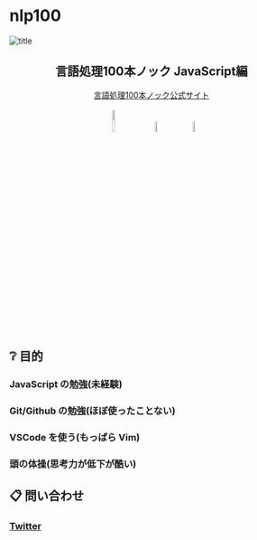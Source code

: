 # nlp100
![title](https://user-images.githubusercontent.com/41932520/85250944-f5c86f80-b492-11ea-8378-a5a9c41d5de4.png)
<h2 align="center">言語処理100本ノック JavaScript編</h2>
<p align="center">
<a href="https://nlp100.github.io/ja/">言語処理100本ノック公式サイト</a>
<br><br>
<a href="https://html.spec.whatwg.org/"><img src="https://user-images.githubusercontent.com/41932520/85251302-f01f5980-b493-11ea-9b0c-5fd80b89e407.png" width="10%" /></a>　　
<a href="https://www.w3.org/Style/CSS/"><img src="https://user-images.githubusercontent.com/41932520/85251455-4d1b0f80-b494-11ea-853b-204087b42ee6.png" width="7%" /></a>　　
<a href="https://www.ecma-international.org/publications/standards/Ecma-262.htm"><img src="https://user-images.githubusercontent.com/41932520/85251343-147b3600-b494-11ea-929b-6344dc1dea73.png" width="7%" /></a>
</p>

## ❔ 目的
### JavaScript の勉強(未経験)
### Git/Github の勉強(ほぼ使ったことない)
### VSCode を使う(もっぱら Vim)
### 頭の体操(思考力が低下が酷い)

## 📋 問い合わせ
### [Twitter](https://twitter.com/gnsnghm)
